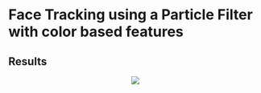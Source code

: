 # Face Tracking using a Particle Filter with color based features


## Results
<p align="center">
<img src="https://github.com/alexandrahotti/Face-Tracking-Particle-Filter/blob/occlusion/output_videos/gifs/up_and_down_movement.gif"/>
</p>
